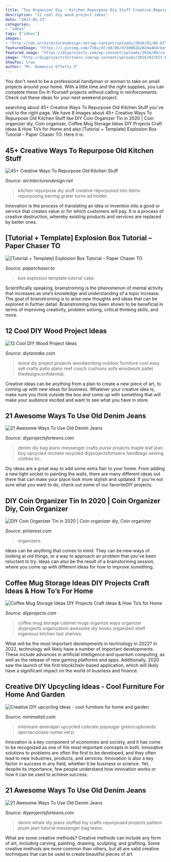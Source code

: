 ```yaml
---
title: "Tea Organizer Diy ~ Kitchen Repurpose Diy Stuff Creative Repurposed Into Items Repurposing Earring Grater Turns Ad Holder"
description: "12 cool diy wood project ideas"
date: "2023-01-23"
categories:
- "ideas"
tags: ["ideas"]
images:
- "http://cdn.architecturendesign.net/wp-content/uploads/2016/01/AD-DIY-Repurpose-Old-Kitchen-Stuff-33.jpg"
featuredImage: "https://i.pinimg.com/736x/d7/dd/86/d7dd861b2024a404cbe5a8219aed97ed.jpg"
featured_image: "https://diyprojects.com/wp-content/uploads/2016/09/coffee-mug-storage-16.jpg"
image: "http://diyprojectsforteens.com/wp-content/uploads/2016/03/DIY-Denim-Messenger-Bag.jpg"
ShowToc: true
author: "Mr. Domenico Effertz I"
---
```



You don't need to be a professional handyman or woman to take on small projects around your home. With a little time and the right supplies, you can complete these Do-It-Yourself projects without calling in reinforcements. Check out these ideas for your next weekend project.

	

		
searching about 45+ Creative Ways To Repurpose Old Kitchen Stuff you've visit to the right page. We have 8 Images about 45+ Creative Ways To Repurpose Old Kitchen Stuff like DIY Coin Organizer Tin in 2020 | Coin organizer diy, Coin organizer, Coffee Mug Storage Ideas DIY Projects Craft Ideas &amp; How To’s for Home and also [Tutorial + Template] Explosion Box Tutorial – Paper Chaser TO. Here it is:
		
    
## 45+ Creative Ways To Repurpose Old Kitchen Stuff

<img loading=lazy src="http://cdn.architecturendesign.net/wp-content/uploads/2016/01/AD-DIY-Repurpose-Old-Kitchen-Stuff-33.jpg" onerror="this.onerror=null;this.src='https://tse2.mm.bing.net/th?id=OIP.yuxv0a_eiZCvDfZAGYp_1wHaJ3&amp;pid=15.1';" alt="45+ Creative Ways To Repurpose Old Kitchen Stuff">

_Source: architecturendesign.net_

>kitchen repurpose diy stuff creative repurposed into items repurposing earring grater turns ad holder. 

	

Innovation is the process of translating an idea or invention into a good or service that creates value or for which customers will pay. It is a process of creative destruction, whereby existing products and services are replaced by better ones.

    
## [Tutorial + Template] Explosion Box Tutorial – Paper Chaser TO

<img loading=lazy src="https://cdn.shopify.com/s/files/1/1889/9053/articles/maxresdefault_1_785ae347-558a-47b6-a9fb-ff78d25a429b_1024x1024.jpg?v=1501961140" onerror="this.onerror=null;this.src='https://tse3.mm.bing.net/th?id=OIP.xSbUBN2tOKgDWV4iMGDSLAHaEK&amp;pid=15.1';" alt="[Tutorial + Template] Explosion Box Tutorial – Paper Chaser TO">

_Source: paperchaser.to_

>box explosion template tutorial cake. 

	

Scientifically speaking, brainstroming is the phenomenon of mental activity that increases as one’s knowledge and understanding of a topic increase. The goal of brainstroming is to arise new thoughts and ideas that can be explored in further detail. Brainstroming has been shown to be beneficial in terms of improving creativity, problem solving, critical thinking skills, and more.

    
## 12 Cool DIY Wood Project Ideas

<img loading=lazy src="https://www.diytomake.com/wp-content/uploads/2016/03/easy-wood-project-ideas.jpg" onerror="this.onerror=null;this.src='https://tse3.mm.bing.net/th?id=OIP.XGf6iuuonUK5XZkyT24lBwHaFk&amp;pid=15.1';" alt="12 Cool DIY Wood Project Ideas">

_Source: diytomake.com_

>wood diy project projects woodworking outdoor furniture cool easy sell crafts patio plans reef couch cushions sofa woodwork pallet thedesignconfidential. 

	

Creative ideas can be anything from a plan to create a new piece of art, to coming up with new ideas for business. Whatever your creative idea is, make sure you think outside the box and come up with something that will make your audience excited and want to see what you have in store.

    
## 21 Awesome Ways To Use Old Denim Jeans

<img loading=lazy src="http://diyprojectsforteens.com/wp-content/uploads/2016/03/DIY-Denim-Messenger-Bag.jpg" onerror="this.onerror=null;this.src='https://tse4.mm.bing.net/th?id=OIP.6rXmlIkBDRU1j1BN2uaDxwHaFj&amp;pid=15.1';" alt="21 Awesome Ways To Use Old Denim Jeans">

_Source: diyprojectsforteens.com_

>denim diy bag jeans messenger crafts purse projects maple leaf jean boy upcycled michele recycled diyprojectsforteens handbags sewing clothes tic. 

	

Diy ideas are a great way to add some extra flair to your home. From adding a new light socket to painting the walls, there are many different ideas out there that can make your place look more stylish and updated. If you're not sure what you want to do, check out some of our favoriteDIY projects.

    
## DIY Coin Organizer Tin In 2020 | Coin Organizer Diy, Coin Organizer

<img loading=lazy src="https://i.pinimg.com/736x/d7/dd/86/d7dd861b2024a404cbe5a8219aed97ed.jpg" onerror="this.onerror=null;this.src='https://tse4.mm.bing.net/th?id=OIP.q4GZnzXntZPyufDLfViz4AHaGa&amp;pid=15.1';" alt="DIY Coin Organizer Tin in 2020 | Coin organizer diy, Coin organizer">

_Source: pinterest.com_

>organizers. 

	

Ideas can be anything that comes to mind. They can be new ways of looking at old things, or a way to approach an problem that you've been reluctant to try. Ideas can also be the result of a brainstorming session, where you come up with different ideas for how to improve something.

    
## Coffee Mug Storage Ideas DIY Projects Craft Ideas &amp; How To’s For Home

<img loading=lazy src="https://diyprojects.com/wp-content/uploads/2016/09/coffee-mug-storage-16.jpg" onerror="this.onerror=null;this.src='https://tse1.mm.bing.net/th?id=OIP.xPhZN2U80_CvnUzAegcWowHaKE&amp;pid=15.1';" alt="Coffee Mug Storage Ideas DIY Projects Craft Ideas &amp; How To’s for Home">

_Source: diyprojects.com_

>coffee mug storage cabinet mugs organize ways organizer diyprojects organization awesome diy hooks organized shelf ingenious kitchen last shelves. 

	

What will be the most important developments in technology in 2022?
In 2022, technology will likely have a number of important developments. These include advances in artificial intelligence and quantum computing, as well as the release of new gaming platforms and apps. Additionally, 2020 saw the launch of the first blockchain-based application, which will likely have a significant impact on the world of business and finance.

    
## Creative DIY Upcycling Ideas - Cool Furniture For Home And Garden

<img loading=lazy src="https://deavita.net/wp-content/uploads/2015/07/Cool-DIY-upcycling-ideas-DIY-projects-orange-skin-candles-paper-roses.jpg" onerror="this.onerror=null;this.src='https://tse4.mm.bing.net/th?id=OIP.6OU1wlzDN6L71Zx0RuKMzwHaHa&amp;pid=15.1';" alt="Creative DIY upcycling ideas - cool furniture for home and garden">

_Source: minimalisti.com_

>interioare amenajari upcycled colorate popsugar greencupboards spectaculoase numai verzi. 

	

Innovation is a key component of economies and society, and it has come to be recognized as one of the most important concepts in both. Innovative solutions to problems are often the first to be developed, and they often lead to new industries, products, and services. Innovation is also a key factor in success in any field, whether it be business or science. Yet, despite its importance, few people understand how innovation works or how it can be used to achieve success.

    
## 21 Awesome Ways To Use Old Denim Jeans

<img loading=lazy src="http://diyprojectsforteens.com/wp-content/uploads/2016/03/Repurposed-Denim-Whale-Stuffed-Toy.jpg" onerror="this.onerror=null;this.src='https://tse3.mm.bing.net/th?id=OIP.uuyjQpCl77zEsPz0YFsXSwHaEN&amp;pid=15.1';" alt="21 Awesome Ways To Use Old Denim Jeans">

_Source: diyprojectsforteens.com_

>denim whale diy jeans stuffed toy crafts repurposed projects pattern plush jean tutorial messenger bag teens. 

	

What are some creative methods?
Creative methods can include any form of art, including carving, painting, drawing, sculpting, and grafiting. Some creative methods are more common than others, but all are valid creative techniques that can be used to create beautiful pieces of art.

